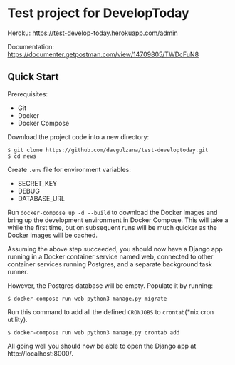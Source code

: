 # Test project for DevelopToday
Heroku: https://test-develop-today.herokuapp.com/admin

Documentation: https://documenter.getpostman.com/view/14709805/TWDcFuN8


## Quick Start
Prerequisites:
* Git
* Docker
* Docker Compose

Download the project code into a new directory:

```
$ git clone https://github.com/davgulzana/test-developtoday.git  
$ cd news
```
Create `.env` file for environment variables:
* SECRET_KEY
* DEBUG
* DATABASE_URL

Run `docker-compose up -d --build` to download the Docker images and bring up the development environment in Docker Compose. This will take a while the first time, but on subsequent runs will be much quicker as the Docker images will be cached.

Assuming the above step succeeded, you should now have a Django app running in a Docker container service named web, connected to other container services running Postgres, and a separate background task runner.

However, the Postgres database will be empty. Populate it by running:

```
$ docker-compose run web python3 manage.py migrate
```
Run this command to add all the defined `CRONJOBS` to `crontab`(*nix cron utility).

```
$ docker-compose run web python3 manage.py crontab add
```

All going well you should now be able to open the Django app at http://localhost:8000/.
